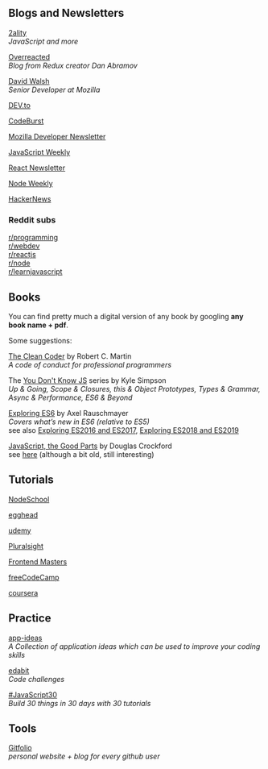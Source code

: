 ## Blogs and Newsletters

[2ality](http://2ality.com/index.html)  
*JavaScript and more*

[Overreacted](https://overreacted.io/)  
*Blog from Redux creator Dan Abramov*

[David Walsh](https://davidwalsh.name/)  
*Senior Developer at Mozilla*

[DEV.to](https://dev.to/)

[CodeBurst](https://codeburst.io/)

[Mozilla Developer Newsletter](https://www.mozilla.org/en-US/newsletter/developer/)

[JavaScript Weekly](https://javascriptweekly.com/)

[React Newsletter](http://reactjsnewsletter.com/)

[Node Weekly](https://nodeweekly.com/)

[HackerNews](https://news.ycombinator.com/)

### Reddit subs

[r/programming](https://www.reddit.com/r/programming/)  
[r/webdev](https://www.reddit.com/r/webdev/)  
[r/reactjs](https://www.reddit.com/r/reactjs/)  
[r/node](https://www.reddit.com/r/node/)  
[r/learnjavascript](https://www.reddit.com/r/learnjavascript/)  

## Books
You can find pretty much a digital version of any book by googling **any book name + pdf**.

Some suggestions:

[The Clean Coder](https://github.com/NileshGule/Ebooks/blob/master/The%20Clean%20Coder%20A%20Code%20of%20Conduct%20for%20Professional%20Programmers.pdf) by Robert C. Martin  
*A code of conduct for professional programmers*

The [You Don't Know JS](https://github.com/getify/You-Dont-Know-JS) series by Kyle Simpson  
*Up & Going, Scope & Closures, this & Object Prototypes, Types & Grammar, Async & Performance, ES6 & Beyond*

[Exploring ES6](http://exploringjs.com/es6/index.html) by Axel Rauschmayer  
*Covers what’s new in ES6 (relative to ES5)*  
see also [Exploring ES2016 and ES2017](http://exploringjs.com/es2016-es2017/index.html), [Exploring ES2018 and ES2019](http://exploringjs.com/es2018-es2019/toc.html)

[JavaScript, the Good Parts](https://7chan.org/pr/src/OReilly_JavaScript_The_Good_Parts_May_2008.pdf) by Douglas Crockford  
see [here](https://www.reddit.com/r/ProgrammerHumor/comments/621qrt/javascript_the_good_parts/) (although a bit old, still interesting)

## Tutorials
[NodeSchool](https://nodeschool.io/)

[egghead](https://egghead.io/)

[udemy](https://www.udemy.com/)

[Pluralsight](https://www.pluralsight.com/)

[Frontend Masters](https://frontendmasters.com/)

[freeCodeCamp](https://www.freecodecamp.org/)

[coursera](https://www.coursera.org/)

## Practice

[app-ideas](https://github.com/florinpop17/app-ideas/)  
*A Collection of application ideas which can be used to improve your coding skills*

[edabit](https://edabit.com/challenges/javascript/)  
*Code challenges*

[#JavaScript30](https://javascript30.com/)  
*Build 30 things in 30 days with 30 tutorials*

## Tools

[Gitfolio](https://github.com/imfunniee/gitfolio/)  
*personal website + blog for every github user*
